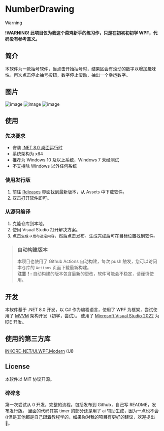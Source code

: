 # NumberDrawing

>[!warning]
>
> **!WARNING! 此项目仅为我这个菜鸡新手的练习作，只是在初初初初学 WPF，代码没有参考意义。**

## 简介
本软件为一款抽号软件，当点击开始抽号时，结果区会有滚动的数字以增加趣味性。再次点击停止抽号按钮，数字停止滚动，抽出一个幸运数字。

## 图片
![image](https://github.com/user-attachments/assets/c07c5704-24b5-420e-95b1-cb06813f69f0)
![image](https://github.com/user-attachments/assets/b93da8d2-984a-4db9-b9bf-01ec8972f0bd)
![image](https://github.com/user-attachments/assets/2b919c5c-2a2b-42e7-b271-2081aab4c0c3)

## 使用
### 先决要求
- 安装 [.NET 8.0 桌面运行时](https://dotnet.microsoft.com/zh-cn/download/dotnet/thank-you/runtime-desktop-8.0.8-windows-x64-installer)
- 系统架构为 x64
- 推荐为 Windows 10 及以上系统，Windows 7 未经测试
- 不支持除 Windows 以外任何系统
### 使用发行版
1. 前往 [Releases](https://github.com/LiuYan-xwx/NumberDrawing/releases) 界面找到最新版本，从 Assets 中下载软件。
2. 双击打开软件即可。
### 从源码编译
1. 克隆仓库到本地。
2. 使用 Visual Studio 打开解决方案。
3. 点击`生成`→`发布选定内容`，然后点击发布。生成完成后可在目标位置找到软件。
> ### 自动构建版本  
> 本项目也使用了 Github Actions 自动构建，每次 push 触发，您可以访问本仓库的 `Actions` 页面下载最新构建。  
> **注意！:** 自动构建的版本包含最新的更改，软件可能会不稳定，请谨慎使用。

## 开发
本软件基于 .NET 8.0 开发，以 C# 作为编程语言，使用了 WPF 为框架，尝试使用了 [MVVM](https://learn.microsoft.com/zh-cn/dotnet/architecture/maui/mvvm) 架构开发（初学，尝试）。
使用了 [Microsoft Visual Studio 2022](https://visualstudio.microsoft.com/zh-hans/) 为 IDE 开发。

## 使用的第三方库
[iNKORE-NET/UI.WPF.Modern](https://github.com/iNKORE-NET/UI.WPF.Modern) (UI)

## License
本软件以 MIT 协议开源。

### 碎碎念
第一次尝试从 0 开发，完整的流程，包括发布到 Github，自己写 README，发布发行版。
里面的代码其实 timer 的部分还是用了 ai 辅助生成，因为一点也不会()但是其他都是自己跟着教程学的，如果你对我的项目有更好的建议，欢迎提出🥺。
